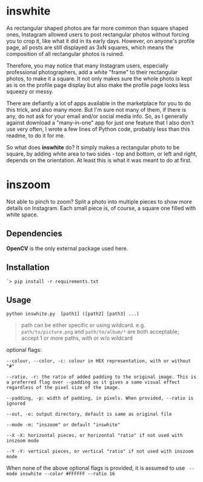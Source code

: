 # inswhite

As rectangular shaped photos are far more common than square shaped ones, Instagram allowed users to post rectangular photos without forcing you to crop it, like what it did in its early days. However, on anyone's profile page, all posts are still displayed as 3xN squares, which means the composition of all rectangular photos is ruined.

Therefore, you may notice that many Instagram users, especially professional photographers, add a white "frame" to their rectangular photos, to make it a square. It not only makes sure the whole photo is kept as is on the profile page display but also make the profile page looks less squeezy or messy.

There are defiantly a lot of apps available in the marketplace for you to do this trick, and also many more. But I'm sure not many of them, if there is any, do not ask for your email and/or social media info. So, as I generally against download a "many-in-one" app for just one feature that I also don't use very often, I wrote a few lines of Python code, probably less than this readme, to do it for me.

So what does **inswhite** do? It simply makes a rectangular photo to be square, by adding white area to two sides - top and bottom, or left and right, depends on the orientation. At least this is what it was meant to do at first.

# inszoom

Not able to pinch to zoom? Split a photo into multiple pieces to show more details on Instagram. Each small piece is, of course, a square one filled with white space.

## Dependencies

**OpenCV** is the only external package used here.

## Installation

```
`> pip install -r requirements.txt

```

## Usage

```
python inswhite.py  [path1] ([path2] [path3] ...)
```

> path can be either specific or using wildcard. e.g. `path/to/picture.png` and `path/to/album/*` are both acceptable;
> accept 1 or more paths, with or w/o wildcard

optional flags:

```
--colour, --color, -c: colour in HEX representation, with or without "#"

--ratio, -r: the ratio of added padding to the original image. This is a preferred flag over --padding as it gives a same visual effect regardless of the pixel size of the image.

--padding, -p: width of padding, in pixels. When provided, --ratio is ignored

--out, -o: output directory, default is same as original file

--mode -m: "inszoom" or default "inswhite"

--X -X: horizontal pieces, or horizontal "ratio" if not used with inszoom mode

--Y -Y: vertical pieces, or vertical "ratio" if not used with inszoom mode
```

When none of the above optional flags is provided, it is assumed to use
` --mode inswhite --color #FFFFFF --ratio 16`
